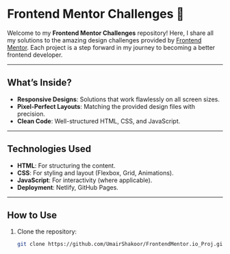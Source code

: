 # Frontend Mentor Challenges 🎨

Welcome to my **Frontend Mentor Challenges** repository! Here, I share all my solutions to the amazing design challenges provided by [Frontend Mentor](https://www.frontendmentor.io). Each project is a step forward in my journey to becoming a better frontend developer.

---

## What’s Inside?
- **Responsive Designs**: Solutions that work flawlessly on all screen sizes.
- **Pixel-Perfect Layouts**: Matching the provided design files with precision.
- **Clean Code**: Well-structured HTML, CSS, and JavaScript.

---

## Technologies Used
- **HTML**: For structuring the content.
- **CSS**: For styling and layout (Flexbox, Grid, Animations).
- **JavaScript**: For interactivity (where applicable).
- **Deployment**: Netlify, GitHub Pages.

---

## How to Use
1. Clone the repository:
   ```bash
   git clone https://github.com/UmairShakoor/FrontendMentor.io_Proj.git

